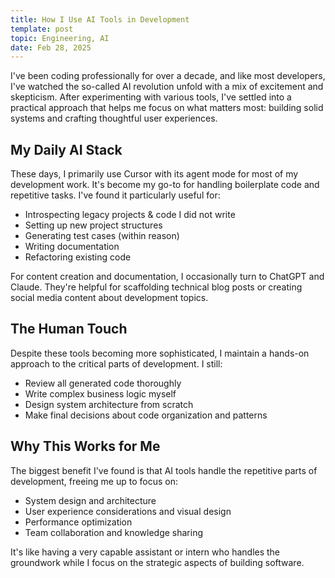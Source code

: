 ```yaml
---
title: How I Use AI Tools in Development
template: post
topic: Engineering, AI
date: Feb 28, 2025
---
```


I've been coding professionally for over a decade, and like most developers, I've watched the so-called AI revolution unfold with a mix of excitement and skepticism. After experimenting with various tools, I've settled into a practical approach that helps me focus on what matters most: building solid systems and crafting thoughtful user experiences.

## My Daily AI Stack

These days, I primarily use Cursor with its agent mode for most of my development work. It's become my go-to for handling boilerplate code and repetitive tasks. I've found it particularly useful for:

- Introspecting legacy projects & code I did not write
- Setting up new project structures
- Generating test cases (within reason)
- Writing documentation
- Refactoring existing code

For content creation and documentation, I occasionally turn to ChatGPT and Claude. They're helpful for scaffolding technical blog posts or creating social media content about development topics.

## The Human Touch

Despite these tools becoming more sophisticated, I maintain a hands-on approach to the critical parts of development. I still:

- Review all generated code thoroughly
- Write complex business logic myself
- Design system architecture from scratch
- Make final decisions about code organization and patterns

## Why This Works for Me

The biggest benefit I've found is that AI tools handle the repetitive parts of development, freeing me up to focus on:

- System design and architecture
- User experience considerations and visual design
- Performance optimization
- Team collaboration and knowledge sharing

It's like having a very capable assistant or intern who handles the groundwork while I focus on the strategic aspects of building software.
